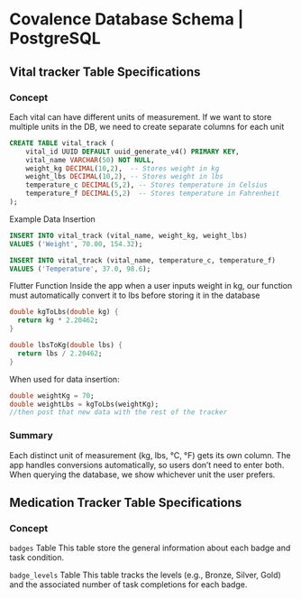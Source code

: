 # Covalence Database Schema | PostgreSQL
## Vital tracker Table Specifications
### Concept
Each vital can have different units of measurement. If we want to store multiple units in the DB, we need to create separate columns for each unit

```sql
CREATE TABLE vital_track (
	vital_id UUID DEFAULT uuid_generate_v4() PRIMARY KEY,
	vital_name VARCHAR(50) NOT NULL,
	weight_kg DECIMAL(10,2),  -- Stores weight in kg
	weight_lbs DECIMAL(10,2), -- Stores weight in lbs
	temperature_c DECIMAL(5,2), -- Stores temperature in Celsius
	temperature_f DECIMAL(5,2)  -- Stores temperature in Fahrenheit
);
```
Example Data Insertion

```sql
INSERT INTO vital_track (vital_name, weight_kg, weight_lbs)
VALUES ('Weight', 70.00, 154.32);

INSERT INTO vital_track (vital_name, temperature_c, temperature_f)
VALUES ('Temperature', 37.0, 98.6);
```

Flutter Function
Inside the app when a user inputs weight in kg, our function must automatically convert it to lbs before storing it in the database

```dart
double kgToLbs(double kg) {
  return kg * 2.20462;
}

double lbsToKg(double lbs) {
  return lbs / 2.20462;
}
```

When used for data insertion:

```dart
double weightKg = 70;
double weightLbs = kgToLbs(weightKg);
//then post that new data with the rest of the tracker
```

### Summary
Each distinct unit of measurement (kg, lbs, °C, °F) gets its own column.
The app handles conversions automatically, so users don’t need to enter both.
When querying the database, we show whichever unit the user prefers.


## Medication Tracker Table Specifications
### Concept

```badges``` Table
This table store the general information about each badge and task condition.

```badge_levels``` Table
This table tracks the levels (e.g., Bronze, Silver, Gold) and the associated number of task completions for each badge.